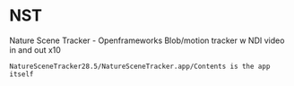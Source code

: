 # NST
Nature Scene Tracker - Openframeworks Blob/motion tracker w NDI video in and out x10

 	NatureSceneTracker28.5/NatureSceneTracker.app/Contents is the app itself 
  
  
